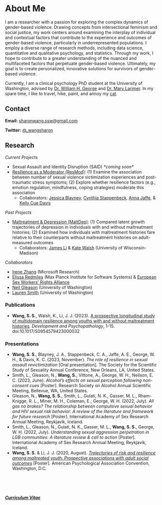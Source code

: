 # About Me
I am a researcher with a passion for exploring the complex dynamics of gender-based violence. Drawing concepts from intersectional feminism and social justice, my work centers around examining the interplay of individual and contextual factors that contribute to the experience and outcomes of gender-based violence, particularly in underrepresented populations. I employ a diverse range of research methods, including data science, quantitative and qualitative psychology, and statistics. Through my work, I hope to contribute to a greater understanding of the nuanced and multifaceted factors that perpetuate gender-based violence. Ultimately, my goal is to create personalized, innovative solutions for survivors of gender-based violence.

Currently, I am a clinical psychology PhD student at the University of Washington, advised by [Dr. William H. George](https://psych.uw.edu/directory/2743) and [Dr. Mary Larimer](https://psych.uw.edu/directory/2697). In my spare time, I like to travel, hike, paint, and annoy my [cat](https://www.instagram.com/juno_thefloof/).

## Contact 
**Email:** [sharonwang.ssw@gmail.com](mailto:sharonwang.ssw@gmail.com)

**Twitter:** [@\_wangsharon](https://twitter.com/_wangsharon)

## Research
*Current Projects*
 * Sexual Assault and Identity Disruption (SAID) *\*coming soon\**
 * [Resilience as a Moderator (ResMod)](https://osf.io/bj5ck): (1) Examine the association between number of sexual violence victimization experiences and post-traumatic stress symptoms; (2) Explore whether resilience factors (e.g., emotion regulation, mindfulness, coping strategies) moderate this association
     * Collaborators: [Jessica Blayney](https://jessicablayney.com/), [Cynthia Stappenbeck](http://sites.gsu.edu/stappenbeck-lab/dr-stappenbeck/), [Anna Jaffe](https://psychiatry.uw.edu/profile/anna-jaffe/), & [Kelly Cue Davis](https://search.asu.edu/profile/3175330)

*Past Projects*
 * [Maltreatment & Depression (MaltDep)](https://osf.io/zn3t6): (1) Compared latent growth trajectories of depression in individuals with and without maltreatment histories; (2) Examined how individuals with maltreatment histories fare relative to their counterparts without maltreatment histories on adult-measured outcomes
     * Collaborators: [James Li](https://lilab.waisman.wisc.edu/staff/li-james/) & [Kate Walsh](https://psych.wisc.edu/staff/walsh-kate/) (University of Wisconsin-Madison)
 

*Collaborators*
 * [Irene Zhang](https://irenezhang.net/) (Microsoft Research)
 * [Elissa Redmiles](https://elissaredmiles.com/) (Max Planck Institute for Software Systems) & [European Sex Workers' Rights Alliance](https://www.eswalliance.org/)
 * [Neil Gleason](https://depts.washington.edu/whgweb/grad-students/neil-gleason/) (University of Washington)
 * [Lauren Smith](https://depts.washington.edu/whgweb/grad-students/lauren-smith/) (University of Washington)

### Publications
  * **Wang, S. S.**, Walsh, K., Li, J. J. (2023). [A prospective longitudinal study of multidomain resilience among youths with and without maltreatment histories](https://doi.org/10.1017/S0954579423000032). *Development and Psychopathology*, 1-15. doi:10.1017/S0954579423000032

### Presentations
  * **Wang, S. S.**, Blayney, J. A., Stappenbeck, C. A., Jaffe, A. E., George, W. H., & Davis, K. C. (2023, November). *The role of resilience in sexual assault revictimization* \[Oral presentation]. The Society for the Scientific Study of Sexuality Annual Conference, New Orleans, LA, United States.
  * Smith, L., Gleason, N., **Wang, S.**, Vittone, A., George, W. H., Neilson, E. C. (2023, June). *Alcohol’s effects on sexual perception following non-consent cues* \[Poster]. Research Society on Alcohol Annual Scientific Meeting, Bellevue, WA, United States.
  * Gleason, N., **Wang, S. S.**, Smith, L., Gulati, N. K., Gasser, M. L., Rham-Knigge, R. L., Miner, M. H., Coleman, E., George, W. H. (2022, July). *All gas no brakes? The relationship between compulsive sexual behavior and HIV sexual risk behavior: A review of the literature and framework for future research* \[Poster]. International Academy of Sex Research Annual Meeting, Reykjavík, Iceland.
  * Smith, L., Gleason, N., Gulati, N. K., Gasser, M. L., **Wang, S. S.**, George, W. H. (2022, July). *Understanding sexual aggression perpetration in LGB communities: A literature review & call to action* \[Poster]. International Academy of Sex Research Annual Meeting, Reykjavík, Iceland.
  * **Wang, S. S.** & Li, J. J. (2020, August). *[Trajectories of risk and resilience among maltreated youth: Prospective associations with adult social outcomes](wangsharon-APAposter2020.pdf)* \[Poster]. American Psychological Association Convention, Washington, D.C.

<br>
<br>  
<br>   

***[Curriculum Vitae](wangsharon-cv-07.2023.pdf)***
